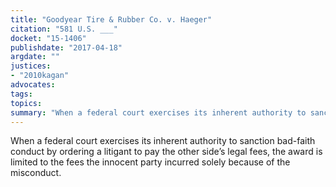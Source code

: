 ```yaml
---
title: "Goodyear Tire & Rubber Co. v. Haeger"
citation: "581 U.S. ___"
docket: "15-1406"
publishdate: "2017-04-18"
argdate: ""
justices:
- "2010kagan"
advocates:
tags:
topics:
summary: "When a federal court exercises its inherent authority to sanction bad-faith conduct by ordering a litigant to pay the other side’s legal fees, the award is limited to the fees the innocent party incurred solely because of the misconduct."
---
```

When a federal court exercises its inherent authority to sanction bad-faith conduct by ordering a litigant to pay the other side’s legal fees, the award is limited to the fees the innocent party incurred solely because of the misconduct.

